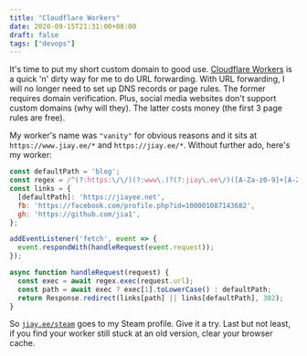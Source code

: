 ```yaml
---
title: "Cloudflare Workers"
date: 2020-09-15T21:31:00+08:00
draft: false
tags: ["devops"]
---
```

It's time to put my short custom domain to good use. [Cloudflare Workers](https://developers.cloudflare.com/workers/) is a quick 'n' dirty way for me to do URL forwarding. With URL forwarding, I will no longer need to set up DNS records or page rules. The former requires domain verification. Plus, social media websites don't support custom domains (why will they). The latter costs money (the first 3 page rules are free).

My worker's name was `"vanity"` for obvious reasons and it sits at `https://www.jiay.ee/*` and `https://jiay.ee/*`. Without further ado, here's my worker:

```javascript
const defaultPath = 'blog';
const regex = /^(?:https:\/\/)(?:www\.)?(?:jiay\.ee\/)([A-Za-z0-9]+[A-Za-z0-9-_]*[A-Za-z0-9]+)$/i;
const links = {
  [defaultPath]: 'https://jiayee.net',
  fb: 'https://facebook.com/profile.php?id=100001087143682',
  gh: 'https://github.com/jia1',
};

addEventListener('fetch', event => {
  event.respondWith(handleRequest(event.request));
});

async function handleRequest(request) {
  const exec = await regex.exec(request.url);
  const path = await exec ? exec[1].toLowerCase() : defaultPath;
  return Response.redirect(links[path] || links[defaultPath], 302);
}
```

So [`jiay.ee/steam`](http://jiay.ee/steam) goes to my Steam profile. Give it a try. Last but not least, if you find your worker still stuck at an old version, clear your browser cache.

